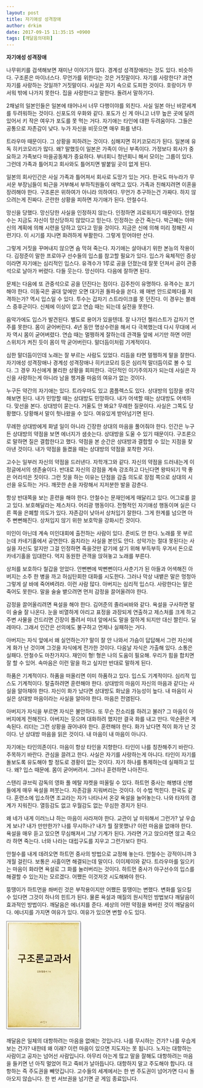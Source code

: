 ```yaml
---
layout: post
title: 자기애성 성격장애
author: drkim
date: 2017-09-15 11:35:15 +0900
tags: [깨달음의대화]
---
```

 
**자기애성 성격장애**

  


나무위키를 검색해보면 재미난 이야기가 많다. 경계성 성격장애라는 것도 있다. 비슷하다. 구조론은 마이너스다. 무언가를 위한다는 것은 거짓말이다. 자기를 사랑한다? 과연 자기를 사랑하는 것일까? 거짓말이다. 사실은 자기 속으로 도피한 것이다. 호랑이가 무서워 밖에 나가지 못한다. 집을 사랑한다고 말한다. 돌려서 말하기다.

  


2채널의 일본인들은 일본에 태어나서 너무 다행이야를 외친다. 사실 일본 아닌 바깥세계를 두려워하는 것이다. 신포도의 우화와 같다. 포도가 신 게 아니고 너무 높은 곳에 달려있어서 키 작은 여우가 포도를 못 먹는 거다. 자기애는 타인에 대한 두려움이다. 그들은 공통으로 자존감이 낮다. 누가 자신을 비웃으면 매우 화를 낸다.

  


트라우마 때문이다. 그 상황을 피하려는 것이다. 심해지면 히키코모리가 된다. 일본에 유독 히키코모리가 많다. 왜? 말했듯이 일본은 가족이 아닌 부족이다. 가정보다 회사가 중요하고 가족보다 마을공동체가 중요하다. 부녀회니 청년회니 해서 모이는 그룹이 있다. 그런데 가족과 틀어지고 회사와도 틀어지면 발붙일 곳이 없게 된다.

  


일본의 회사인간은 사실 가족과 틀어져서 회사로 도망가 있는 거다. 한국도 마누라가 무서운 부장님들이 퇴근을 거부해서 부하직원들이 애먹고 있다. 가족과 친해지려면 이혼을 장려해야 한다. 구조론은 위하여가 아니라 의하여다. 무언가 추구하는건 가짜다. 하지 않으려는게 진짜다. 곤란한 상황을 피하면 자기애가 된다. 안철수다.

  


망신을 당했다. 망신당한 사실을 인정하지 않는다. 인정하면 괴로워지기 때문이다. 안철수는 지금도 자신이 망신당하지 않았다고 믿는다. 인정하는 순간 죽는다. 박근혜는 아마 신의 계획에 의해 시련을 당하고 있다고 믿을 것이다. 지금은 신에 의해 미리 정해진 시련기다. 이 시기를 지나면 화려하게 부활한다. 그렇게 믿어야만 산다.

  


그렇게 거짓을 꾸며내지 않으면 숨 막혀 죽는다. 자기애는 살아내기 위한 본능의 작용이다. 김정준이 말한 프로야구 선수들의 입스를 참고할 필요가 있다. 입스가 육체적인 증상이라면 자기애는 심리적인 입스다. 유격수가 1루로 공을 던졌는데 잘못 던져서 공이 관중석으로 날아가 버렸다. 다들 웃는다. 망신이다. 다음에 잘하면 된다.

  


문제는 다음에 또 관중석으로 공을 던진다는 점이다. 김주찬이 유명하다. 유격수는 포기해야 한다. 이동국은 골대 앞에만 오면 대기권 돌파슛을 쏜다. 왜 매번 안드로메다를 저격하는가? 역시 입스일 수 있다. 투수는 갑자기 스트라이크를 못 던진다. 이 경우는 블래스 증후군이다. 신체에 이상이 없고 연습 때는 되는데 실전을 못한다.

  


음악가에도 입스가 발견된다. 별도로 용어가 있을텐데. 잘 나가던 첼리스트가 갑자기 연주를 못한다. 몸이 굳어버린다. 4년 동안 명상수련을 해서 다 극복했는데 다시 무대에 서자 역시 몸이 굳어버렸다. 연습 때는 멀쩡하게 잘하는데 관객들 앞에 서기만 하면 어떤 스위치가 켜진 듯이 몸이 딱 굳어버린다. 말더듬이처럼 기계적이다.

  


심한 말더듬이인데 노래는 잘 부르는 사람도 있었다. 리듬을 타면 멀쩡하게 말을 잘한다. 자기애성 성격장애나 경계성 성격장애나 히키코모리 등은 심리적 말더듬이로 볼 수 있다. 그 경우 자신에게 불리한 상황을 회피한다. 극단적인 이기주의자가 되는데 사실은 자신을 사랑하는게 아니라 남을 챙겨줄 마음의 여유가 없는 것이다.

  


누구든 약간의 자기애는 있다. 트라우마도 있고 콤플렉스도 있다. 상대방의 입장을 생각해보면 된다. 내가 민망할 때는 상대방도 민망하다. 내가 어색할 때는 상대방도 어색하다. 맞선을 본다. 상대방이 묻는다. 거울도 안 봐요? 무례한 질문이다. 사실은 그쪽도 당황했다. 당황해서 말이 헛나왔을 수 있다. 여유있게 받아넘기면 된다.

  


무례한 상대방에게 화낼 일이 아니라 긴장한 상대의 마음을 풀어줘야 한다. 인간은 누구든 상대방의 약점을 보면 에너지가 샘솟는다. 상대방을 도울 수 있기 때문이다. 구조론으로 말하면 질은 결합한다고 했다. 약점을 본 순간은 상대방과 결합할 수 있는 지점을 찾아낸 것이다. 내가 약점을 들켰을 때는 상대방의 약점을 포착한 거다.

  


고수는 일부러 자신의 약점을 드러낸다. 자학개그와 같다. 자신의 약점을 드러내는게 이 정글에서의 생존술이다. 반대로 자신의 강점을 계속 강조하고 다닌다면 왕따되기 딱 좋은 어리석은 짓이다. 그런 짓을 하는 이유는 단점을 감출 의도로 장점 쪽으로 상대의 시선을 유도하는 거다. 깨끗한 손을 자랑해서 지저분한 발을 감춘다.

  


항상 반대쪽을 보는 훈련을 해야 한다. 안철수는 문재인에게 매달리고 있다. 어그로를 끌고 있다. 보호해달라는 제스처다. 어리광 행동이다. 전형적인 자기애성 행동이며 실은 다른 쪽을 은폐할 의도가 있다. 자존감이 낮아서 상처입기 잘한다. 그게 한계를 넘으면 아주 뻔뻔해진다. 상처입지 않기 위한 보호막을 강화시킨 것이다.

  


미인이 아닌데 계속 미인대회에 출전하는 사람이 있다. 준비도 안 한다. 노래를 못 부르는데 카네기홀에서 공연한다. 음치라는 사실을 본인도 안다. 성악가는 절대 못된다는 사실을 자신도 알지만 그걸 인정하면 죽을것만 같기에 살기 위해 부득부득 우겨서 돈으로 카네기홀을 임대한다. 억지 동원한 관객을 앉혀놓고 노래를 부른다.

  


상처를 보호하다 철갑을 얻었다. 안뻔뻔에 박뻔뻔이다.사춘기가 된 아들과 어색해진 아버지는 소주 한 병을 까고 허심탄회한 대화를 시도한다. 그러나 막상 내뱉은 말은 멍청아 그렇게 살 바에 죽어벼려라. 이런 사람 많다. 아버지는 심리적 입스다. 사랑한다는 말은 죽어도 못한다. 말을 술술 뱉으려면 먼저 감정을 끌어올려야 한다.

  


감정을 끌어올리려면 욕설을 해야 한다. 김어준의 졸라씨바와 같다. 욕설을 구사하면 말이 술술 잘 나온다. 눈을 비열하게 야리고 표정을 과장되게 연출하고 제스처를 크게 하고 주변 사물을 건드리면 긴장이 풀려서 미녀 앞에서도 말을 잘하게 되지만 대신 짤린다. 딜레마다. 그래서 인간은 선의에도 불구하고 언제나 실패하는 거다.

  


아버지는 자식 앞에서 왜 실언하는가? 말이 잘 안 나와서 가슴이 답답해서 그런 자신에게 화가 난 것이며 그것을 자식에게 전가한 것이다. 다음날 자식은 가출해 있다. 소통은 실패다. 안철수도 마찬가지다. 재인이 형! 형은 나의 도움이 필요해. 우리가 힘을 합치면 잘 할 수 있어. 속마음은 이런 말을 하고 싶지만 반대로 말하게 된다.

  


하품은 기계적이다. 하품을 떠올리면 이미 하품하고 있다. 입스도 기계적이다. 심리적 입스도 기계적이다. 탈출하려면 훈련해야 한다. 상대방의 마음이 자신의 마음과 같다는 사실을 알아채야 한다. 자신이 화가 났다면 상대방도 화났을 가능성이 높다. 내 마음이 사실은 상대방 마음이라는 사실을 알아야 한다. 마음은 전염된다.

  


아버지가 자식을 부르면 자식은 불안하다. 또 무슨 잔소리를 하려고 불러? 그 마음이 아버지에게 전해진다. 아버지는 웃으며 대화하려 했지만 결국 화를 내고 만다. 악순환은 계속된다. 리더는 그런 상황을 끊어내야 한다. 훈련해야 한다. 화가 났다면 적이 화가 난 것이다. 난 상대방 마음을 읽은 것이다. 내 마음이 내 마음이 아니다. 

  


자기애는 타인의존이다. 마음이 항상 타인을 지향한다. 타인이 나를 칭찬해주기 바란다. 주목하기 바란다. 관심을 끌려고 한다. 사실은 자기를 사랑하는게 아니다. 타인이 자기를 돌보도록 유도해야 할 정도로 경황이 없는 것이다. 자기 하나를 통제하는데 실패하고 있다. 왜? 입스 때문에. 몸이 굳어버려서. 그러나 훈련하면 나아진다.

  


스탠리 큐브릭 감독의 영화 풀 메탈 쟈켓을 떠올릴 수 있다. 하트먼 중사는 해병대 신병들에게 매우 욕설을 퍼붓는다. 자존감을 지워버리는 것이다. 이 수법 먹힌다. 한국도 같다. 훈련소에 입소하면 조교라는 자가 나타나서 온갖 욕설을 늘어놓는다. 나와 타자의 경계가 지워진다. 열등감도 없고 우월감도 없는 무심한 경지가 된다.

  


왜 네가 내게 이러느냐 하는 마음이 사라져야 한다. 교관이 날 미워해서 그런가? 날 우습게 보나? 내가 만만한가? 나를 무시하나? 내가 뭘 잘못했나? 이런 마음을 없애야 한다. 욕설을 매우 듣고 있으면 무심해져서 그냥 기계가 된다. 가라면 가고 앉으라면 않고 죽으라 하면 죽는다. 너와 나라는 대립구도를 지우고 그런가보다 한다.

  


안철수를 내게 데려오면 하트먼 중사의 방법으로 교정해 놓는다. 안철수는 강적이니까 3개월 걸린다. 보통은 사흘이면 해결되는데 말이다. 이이제이와 같다. 트라우마를 일으키는 마음이 화라면 욕설로 그 화를 눌러버리는 것이다. 하트먼 중사가 야구선수의 입스를 해결할 수 있는지는 모르겠다. 어쨌든 이것저것 시도해봐야 한다.

  


뚱땡이가 하트먼을 쏴버린 것은 부작용이지만 어쨌든 뚱땡이는 변했다. 변화를 일으킬 수 있다면 그것이 하나의 힌트가 된다. 물론 욕설과 매질의 원시적인 방법보다 깨달음이 효과적인 방법이다. 깨달음은 에너지를 준다. 세상의 어떤 약점을 봐버린 것이 깨달음이다. 에너지를 가지면 여유가 있다. 여유가 있으면 변할 수도 있다.

  



![](/files/attach/images/198/136/886/0.jpg)   


  


깨달음은 일체의 대항하려는 마음을 없애는 것입니다. 나를 무시하는 건가? 나를 우습게 보는 건가? 내한테 왜 이래? 이런 마음이 있으면 지도자는 못 됩니다. 노자는 대항하는 사람이고 공자는 넘어선 사람입니다. 아무리 아는게 많고 말을 잘해도 대항하려는 마음을 들키면 넌 아직 멀었어 하고 죽비가 날아듭니다. 대항하지 말고 주도해야 합니다. 대항하는 즉 주도권을 빼앗깁니다. 고수들의 세계에서는 한 번 주도권이 넘어가면 다시 돌아오지 않습니다. 한 번 서브권을 넘기면 곧 게임 종료입니다.